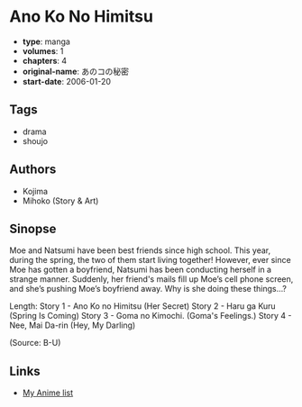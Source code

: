 # Ano Ko No Himitsu

-   **type**: manga
-   **volumes**: 1
-   **chapters**: 4
-   **original-name**: あのコの秘密
-   **start-date**: 2006-01-20

## Tags

-   drama
-   shoujo

## Authors

-   Kojima
-   Mihoko (Story & Art)

## Sinopse

Moe and Natsumi have been best friends since high school. This year, during the spring, the two of them start living together! However, ever since Moe has gotten a boyfriend, Natsumi has been conducting herself in a strange manner. Suddenly, her friend's mails fill up Moe’s cell phone screen, and she’s pushing Moe’s boyfriend away. Why is she doing these things…?

Length:
Story 1 - Ano Ko no Himitsu (Her Secret)
Story 2 - Haru ga Kuru (Spring Is Coming)
Story 3 - Goma no Kimochi. (Goma's Feelings.)
Story 4 - Nee, Mai Da-rin (Hey, My Darling)

(Source: B-U)

## Links

-   [My Anime list](https://myanimelist.net/manga/6016/Ano_Ko_No_Himitsu)
